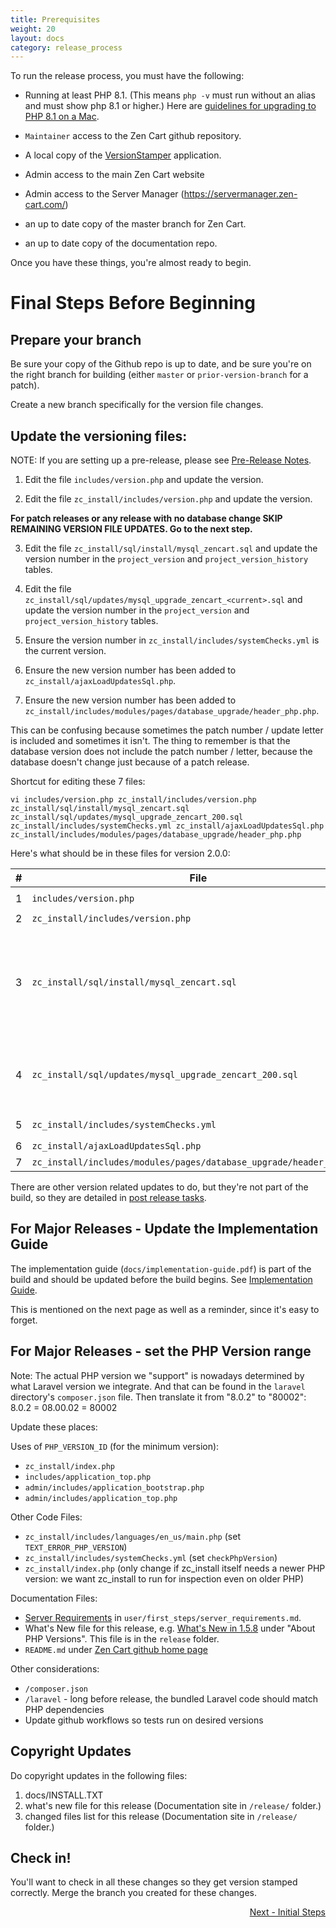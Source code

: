 ```yaml
---
title: Prerequisites
weight: 20
layout: docs
category: release_process
---
```

To run the release process, you must have the following:

- Running at least PHP 8.1. (This means `php -v` must run without an alias and must show php 8.1 or higher.)  Here are [guidelines for upgrading to PHP 8.1 on a Mac](https://stitcher.io/blog/php-81-upgrade-mac). 

- `Maintainer` access to the Zen Cart github repository.

- A local copy of the [VersionStamper](https://github.com/zencart/versionstamper) application.

- Admin access to the main Zen Cart website 

- Admin access to the Server Manager (https://servermanager.zen-cart.com/)

- an up to date copy of the master branch for Zen Cart. 

- an up to date copy of the documentation repo. 

Once you have these things, you're almost ready to begin.

# Final Steps Before Beginning

## Prepare your branch 

Be sure your copy of the Github repo is up to date, and be sure you're on the right branch for building (either `master` or `prior-version-branch` for a patch).

Create a new branch specifically for the version file changes. 

## Update the versioning files: 

NOTE: If you are setting up a pre-release, please see [Pre-Release Notes](/dev/release_process/pre_release_notes/).


1. Edit the file `includes/version.php` and update the version.

1. Edit the file `zc_install/includes/version.php` and update the version.

**For patch releases or any release with no database change SKIP REMAINING VERSION FILE UPDATES.  Go to the next step.**

3. Edit the file `zc_install/sql/install/mysql_zencart.sql` and update the version number in the `project_version` and `project_version_history` tables. 

1. Edit the file `zc_install/sql/updates/mysql_upgrade_zencart_<current>.sql` and update the version number in the `project_version` and `project_version_history` tables. 

1. Ensure the version number in `zc_install/includes/systemChecks.yml` is the current version. 

1. Ensure the new version number has been added to `zc_install/ajaxLoadUpdatesSql.php`.

1. Ensure the new version number has been added to `zc_install/includes/modules/pages/database_upgrade/header_php.php`. 

This can be confusing because sometimes the patch number / update letter is included and sometimes it isn't.  The thing to remember is that the database version does not include the patch number / letter, because the database doesn't change just because of a patch release.  

Shortcut for editing these 7 files:

```
vi includes/version.php zc_install/includes/version.php zc_install/sql/install/mysql_zencart.sql zc_install/sql/updates/mysql_upgrade_zencart_200.sql zc_install/includes/systemChecks.yml zc_install/ajaxLoadUpdatesSql.php zc_install/includes/modules/pages/database_upgrade/header_php.php
```

Here's what should be in these files for version 2.0.0: 

|#|File | Version 
-|------|--------
|1|`includes/version.php`| `define('PROJECT_VERSION_MAJOR', '2');<br>define('PROJECT_VERSION_MINOR', '0.0');`|
|2|`zc_install/includes/version.php`|Same as above|
|3|`zc_install/sql/install/mysql_zencart.sql`|`project_version_major` and `project_version_minor` for the two `Zen-Cart Main` rows should be `2` and `0.0`.<br>`project_version_patch1` for the two `Zen-Cart Database` rows should be `New Installation-v200`<br><br>CHECK CAREFULLY - look at `project_version_major, project_version_minor, project_version_patch1,project_version_comment`|
|4|`zc_install/sql/updates/mysql_upgrade_zencart_200.sql`|`project_version_comment` for the two version rows should be `Version Update 1.5.8->2.0.0`<br><br>CHECK CAREFULLY - look at `project_version_major, project_version_minor, project_version_patch1,project_version_comment`|
|5|`zc_install/includes/systemChecks.yml`|Top `checkDBVersion` block should be `version: '2.0.0'`|
|6|`zc_install/ajaxLoadUpdatesSql.php`|`'2.0.0'=>array('required'=>'1.5.8'),`|
|7|`zc_install/includes/modules/pages/database_upgrade/header_php.php`|`$versionArray[] = '2.0.0';`|

There are other version related updates to do, but they're not part of the build, so they are detailed in [post release tasks](/dev/release_process/post_release/).

## For Major Releases - Update the Implementation Guide

The implementation guide (`docs/implementation-guide.pdf`) is part of the build and should be updated before the build begins.  See [Implementation Guide](/dev/release_process/implementation_guide/). 

This is mentioned on the next page as well as a reminder, since it's easy to forget. 

## For Major Releases - set the PHP Version range

Note: The actual PHP version we "support" is nowadays determined by what Laravel version we integrate. And that can be found in the `laravel` directory's `composer.json` file. Then translate it from "8.0.2" to "80002":   8.0.2 = 08.00.02 = 80002

Update these places: 

Uses of `PHP_VERSION_ID` (for the minimum version): 
- `zc_install/index.php`
- `includes/application_top.php`
- `admin/includes/application_bootstrap.php`
- `admin/includes/application_top.php`

Other Code Files: 

- `zc_install/includes/languages/en_us/main.php` (set `TEXT_ERROR_PHP_VERSION`)
- `zc_install/includes/systemChecks.yml` (set `checkPhpVersion`)
- `zc_install/index.php` (only change if zc_install itself needs a newer PHP version: we want zc_install to run for inspection even on older PHP)

Documentation Files: 
- [Server Requirements](/user/first_steps/server_requirements/#php-version) in `user/first_steps/server_requirements.md`.
- What's New file for this release, e.g. [What's New in 1.5.8](https://docs.zen-cart.com/release/whatsnew_1.5.8.html) under "About PHP Versions".  This file is in the `release` folder.
- `README.md` under [Zen Cart github home page](https://github.com/zencart/zencart)

Other considerations: 
- `/composer.json`
- `/laravel` - long before release, the bundled Laravel code should match PHP dependencies
- Update github workflows so tests run on desired versions

## Copyright Updates

Do copyright updates in the following files: 

1. docs/INSTALL.TXT
1. what's new file for this release (Documentation site in `/release/` folder.)
1. changed files list for this release (Documentation site in `/release/` folder.)

## Check in! 

You'll want to check in all these changes so they get version stamped correctly.  Merge the branch you created for these changes. 



<div style="text-align:right;" id="next">
   <a class="btn btn-lg btn-primary mr-3 mb-4" href="/dev/release_process/initial_steps/">
        Next - Initial Steps<i class="fas fa-arrow-alt-circle-right ml-2"></i>
   </a>
</div>
